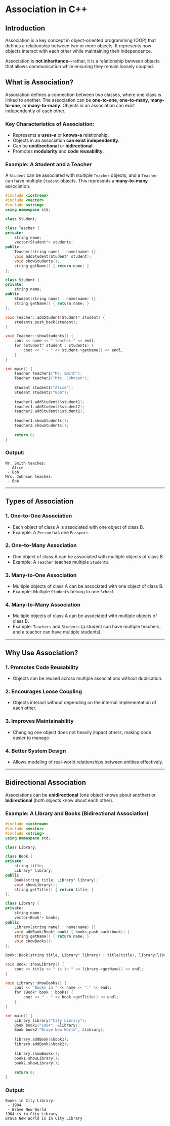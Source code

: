 # Association in C++

## Introduction

Association is a key concept in object-oriented programming (OOP) that defines a relationship between two or more objects. It represents how objects interact with each other while maintaining their independence.

Association is **not inheritance**—rather, it is a relationship between objects that allows communication while ensuring they remain loosely coupled.

## What is Association?

Association defines a connection between two classes, where one class is linked to another. The association can be **one-to-one**, **one-to-many**, **many-to-one**, or **many-to-many**. Objects in an association can exist independently of each other.

### Key Characteristics of Association:
- Represents a **uses-a** or **knows-a** relationship.
- Objects in an association **can exist independently**.
- Can be **unidirectional** or **bidirectional**.
- Promotes **modularity** and **code reusability**.

### Example: A Student and a Teacher

A `Student` can be associated with multiple `Teacher` objects, and a `Teacher` can have multiple `Student` objects. This represents a **many-to-many** association.

```cpp
#include <iostream>
#include <vector>
#include <string>
using namespace std;

class Student;

class Teacher {
private:
    string name;
    vector<Student*> students;
public:
    Teacher(string name) : name(name) {}
    void addStudent(Student* student);
    void showStudents();
    string getName() { return name; }
};

class Student {
private:
    string name;
public:
    Student(string name) : name(name) {}
    string getName() { return name; }
};

void Teacher::addStudent(Student* student) {
    students.push_back(student);
}

void Teacher::showStudents() {
    cout << name << " teaches:" << endl;
    for (Student* student : students) {
        cout << " - " << student->getName() << endl;
    }
}

int main() {
    Teacher teacher1("Mr. Smith");
    Teacher teacher2("Mrs. Johnson");
    
    Student student1("Alice");
    Student student2("Bob");
    
    teacher1.addStudent(&student1);
    teacher1.addStudent(&student2);
    teacher2.addStudent(&student2);
    
    teacher1.showStudents();
    teacher2.showStudents();
    
    return 0;
}
```

### Output:
```
Mr. Smith teaches:
 - Alice
 - Bob
Mrs. Johnson teaches:
 - Bob
```

---

## Types of Association

### 1. **One-to-One Association**
   - Each object of class A is associated with one object of class B.
   - Example: A `Person` has one `Passport`.

### 2. **One-to-Many Association**
   - One object of class A can be associated with multiple objects of class B.
   - Example: A `Teacher` teaches multiple `Students`.

### 3. **Many-to-One Association**
   - Multiple objects of class A can be associated with one object of class B.
   - Example: Multiple `Students` belong to one `School`.

### 4. **Many-to-Many Association**
   - Multiple objects of class A can be associated with multiple objects of class B.
   - Example: `Teachers` and `Students` (a student can have multiple teachers, and a teacher can have multiple students).

---

## Why Use Association?

### 1. **Promotes Code Reusability**
   - Objects can be reused across multiple associations without duplication.

### 2. **Encourages Loose Coupling**
   - Objects interact without depending on the internal implementation of each other.

### 3. **Improves Maintainability**
   - Changing one object does not heavily impact others, making code easier to manage.

### 4. **Better System Design**
   - Allows modeling of real-world relationships between entities effectively.

---

## Bidirectional Association

Associations can be **unidirectional** (one object knows about another) or **bidirectional** (both objects know about each other).

### Example: A Library and Books (Bidirectional Association)

```cpp
#include <iostream>
#include <vector>
#include <string>
using namespace std;

class Library;

class Book {
private:
    string title;
    Library* library;
public:
    Book(string title, Library* library);
    void showLibrary();
    string getTitle() { return title; }
};

class Library {
private:
    string name;
    vector<Book*> books;
public:
    Library(string name) : name(name) {}
    void addBook(Book* book) { books.push_back(book); }
    string getName() { return name; }
    void showBooks();
};

Book::Book(string title, Library* library) : title(title), library(library) {}

void Book::showLibrary() {
    cout << title << " is in " << library->getName() << endl;
}

void Library::showBooks() {
    cout << "Books in " << name << ":" << endl;
    for (Book* book : books) {
        cout << " - " << book->getTitle() << endl;
    }
}

int main() {
    Library library("City Library");
    Book book1("1984", &library);
    Book book2("Brave New World", &library);
    
    library.addBook(&book1);
    library.addBook(&book2);
    
    library.showBooks();
    book1.showLibrary();
    book2.showLibrary();
    
    return 0;
}
```

### Output:
```
Books in City Library:
 - 1984
 - Brave New World
1984 is in City Library
Brave New World is in City Library
```